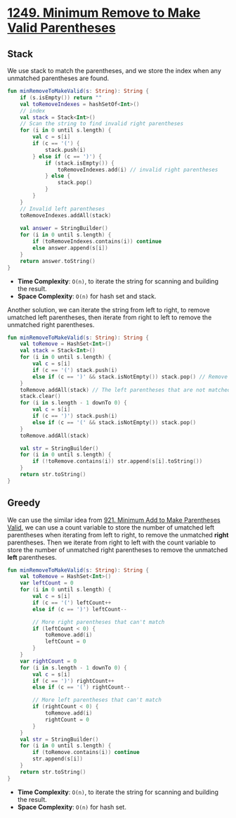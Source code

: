 # [1249. Minimum Remove to Make Valid Parentheses](https://leetcode.com/problems/minimum-remove-to-make-valid-parentheses/)

## Stack
We use stack to match the parentheses, and we store the index when any unmatched parentheses are found.
```kotlin
fun minRemoveToMakeValid(s: String): String {
    if (s.isEmpty()) return ""
    val toRemoveIndexes = hashSetOf<Int>()
    // index
    val stack = Stack<Int>()
    // Scan the string to find invalid right parentheses
    for (i in 0 until s.length) {
        val c = s[i] 
        if (c == '(') {
            stack.push(i)
        } else if (c == ')') {
            if (stack.isEmpty()) { 
                toRemoveIndexes.add(i) // invalid right parentheses
            } else {
                stack.pop()
            }
        }
    } 
    // Invalid left parentheses
    toRemoveIndexes.addAll(stack)
    
    val answer = StringBuilder()
    for (i in 0 until s.length) {
        if (toRemoveIndexes.contains(i)) continue
        else answer.append(s[i])
    }
    return answer.toString()
}
```

* **Time Complexity**: `O(n)`, to iterate the string for scanning and building the result.
* **Space Complexity**: `O(n)` for hash set and stack.

Another solution, we can iterate the string from left to right, to remove umatched left parentheses, then iterate from right to left to remove the unmatched right parentheses.

```kotlin
fun minRemoveToMakeValid(s: String): String {
    val toRemove = HashSet<Int>()
    val stack = Stack<Int>()
    for (i in 0 until s.length) {
        val c = s[i]
        if (c == '(') stack.push(i)
        else if (c == ')' && stack.isNotEmpty()) stack.pop() // Remove the valid pairs
    }
    toRemove.addAll(stack) // The left parentheses that are not matched
    stack.clear()
    for (i in s.length - 1 downTo 0) {
        val c = s[i]
        if (c == ')') stack.push(i)
        else if (c == '(' && stack.isNotEmpty()) stack.pop()
    }
    toRemove.addAll(stack)

    val str = StringBuilder()
    for (i in 0 until s.length) {
        if (!toRemove.contains(i)) str.append(s[i].toString())
    }
    return str.toString()
}
```

## Greedy
We can use the similar idea from [921. Minimum Add to Make Parentheses Valid](https://leetcode.com/problems/minimum-add-to-make-parentheses-valid/), we can use a count variable to store the number of umatched left parentheses when iterating from left to right, to remove the unmatched **right** parentheses. Then we iterate from right to left with the count variable to store the number of unmatched right parentheses to remove the unmatched **left** parentheses.

```kotlin
fun minRemoveToMakeValid(s: String): String {
    val toRemove = HashSet<Int>()
    var leftCount = 0
    for (i in 0 until s.length) {
        val c = s[i]
        if (c == '(') leftCount++
        else if (c == ')') leftCount--

        // More right parentheses that can't match
        if (leftCount < 0) {
            toRemove.add(i)
            leftCount = 0
        }
    }
    var rightCount = 0
    for (i in s.length - 1 downTo 0) {
        val c = s[i]
        if (c == ')') rightCount++
        else if (c == '(') rightCount--

        // More left parentheses that can't match
        if (rightCount < 0) {
            toRemove.add(i)
            rightCount = 0
        }
    }
    val str = StringBuilder()
    for (i in 0 until s.length) {
        if (toRemove.contains(i)) continue
        str.append(s[i])
    }
    return str.toString()
}
```

* **Time Complexity**: `O(n)`, to iterate the string for scanning and building the result.
* **Space Complexity**: `O(n)` for hash set.